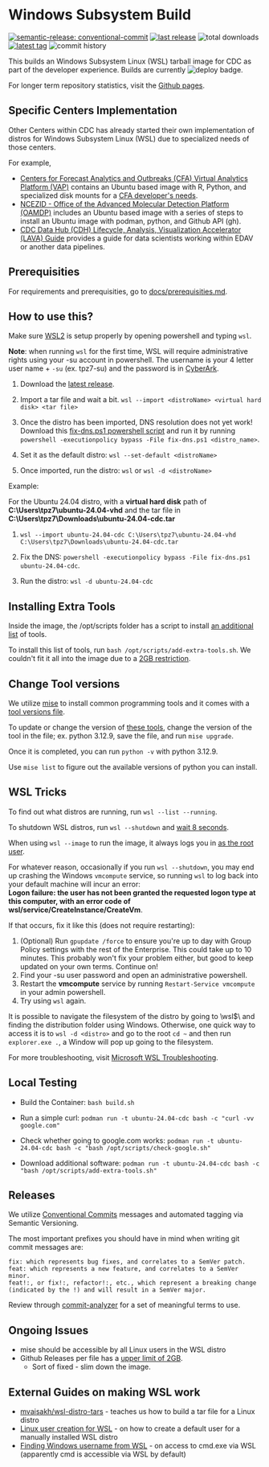 # Windows Subsystem Build

[![semantic-release: conventional-commit](https://img.shields.io/badge/semantic--release-conventionalcommit-e10079?logo=semantic-release&style=for-the-badge)](https://github.com/semantic-release/semantic-release)
[![last release](https://cdc-badge.app.cloud.gov/github/release-date/cdcent/ocio-wsl?style=for-the-badge)](https://github.com/cdcent/ocio-wsl/releases)
![total downloads](https://cdc-badge.app.cloud.gov/github/downloads/cdcent/ocio-wsl/total?style=for-the-badge)
[![latest tag](https://cdc-badge.app.cloud.gov/github/v/tag/cdcent/ocio-wsl?style=for-the-badge)](https://github.com/cdcent/ocio-wsl/releases)
![commit history](https://cdc-badge.app.cloud.gov/github/commit-activity/y/cdcent/ocio-wsl?label=commits&style=for-the-badge)

This builds an Windows Subsystem Linux (WSL) tarball image for CDC as part of the developer experience. Builds are currently ![deploy badge](https://github.com/cdcent/ocio-wsl/actions/workflows/distro.yml/badge.svg).

For longer term repository statistics, visit the [Github pages](https://bookish-fishstick-m61kqvo.pages.github.io/cdcent/ocio-wsl/latest-report/report.html).

## Specific Centers Implementation

Other Centers within CDC has already started their own implementation of distros for Windows Subsystem Linux (WSL) due to specialized needs of those centers.

For example,

- [Centers for Forecast Analytics and Outbreaks (CFA) Virtual Analytics Platform (VAP)](https://github.com/cdcent/cfa-vap-autoconfig) contains an Ubuntu based image with R, Python, and specialized disk mounts for a [CFA developer's needs](https://github.com/cdcent/cfa-vap-user-guides/blob/main/src/IV-wsl/00-wsl_intro.md).
- [NCEZID - Office of the Advanced Molecular Detection Platform (OAMDP)](https://github.com/cdcent/oamd-infra-utils/blob/develop/docs/WSL_INSTALL_GUIDE.md) includes an Ubuntu based image with a series of steps to install an Ubuntu image with podman, python, and Github API (gh).
- [CDC Data Hub (CDH) Lifecycle, Analysis, Visualization Accelerator (LAVA) Guide](https://wcms-wp-intra.cdc.gov/datahub/dashboards/recipes/wsl_on_prem_configure.html) provides a guide for data scientists working within EDAV or another data pipelines.

## Prerequisities

For requirements and prerequisities, go to [docs/prerequisities.md](docs/prerequisites.md).

## How to use this?

Make sure [WSL2](https://learn.microsoft.com/en-us/windows/wsl/install) is setup properly by opening powershell and typing `wsl`.

**Note**: when running `wsl` for the first time, WSL will require administrative rights using your -su account in powershell. The username is your 4 letter user name + `-su` (ex. tpz7-su) and the password is in [CyberArk](https://cyber.cdc.gov).

1. Download the [latest release](https://github.com/cdcent/ocio-wsl/releases/latest).

2. Import a tar file and wait a bit.
   `wsl --import <distroName> <virtual hard disk> <tar file>`

3. Once the distro has been imported, DNS resolution does not yet work! Download this [fix-dns.ps1 powershell script](./scripts/fix-dns.ps1) and run it by running `powershell -executionpolicy bypass -File fix-dns.ps1 <distro_name>`.

4. Set it as the default distro:
   `wsl --set-default <distroName>`

5. Once imported, run the distro:
   `wsl` or `wsl -d <distroName>`

Example:

For the Ubuntu 24.04 distro, with a **virtual hard disk** path of **C:\Users\tpz7\ubuntu-24.04-vhd** and the tar file in **C:\Users\tpz7\Downloads\ubuntu-24.04-cdc.tar**

1. `wsl --import ubuntu-24.04-cdc C:\Users\tpz7\ubuntu-24.04-vhd C:\Users\tpz7\Downloads\ubuntu-24.04-cdc.tar`

2. Fix the DNS: `powershell -executionpolicy bypass -File fix-dns.ps1 ubuntu-24.04-cdc`.

3. Run the distro: `wsl -d ubuntu-24.04-cdc`

## Installing Extra Tools

Inside the image, the /opt/scripts folder has a script to install [an additional list](./scripts/add-extra-tools.sh) of tools.

To install this list of tools, run `bash /opt/scripts/add-extra-tools.sh`. We couldn't fit it all into the image due to a [2GB restriction](https://docs.github.com/en/repositories/releasing-projects-on-github/about-releases#storage-and-bandwidth-quotas).

## Change Tool versions

We utilize [mise](https://mise.jdx.dev/getting-started.html) to install common programming tools and it comes with a [tool versions file](./config/config.toml).

To update or change the version of [these tools](./config/.tool-versions), change the version of the tool in the file; ex. python 3.12.9, save the file, and run `mise upgrade`.

Once it is completed, you can run `python -v` with python 3.12.9.

Use `mise list` to figure out the available versions of python you can install.

## WSL Tricks

To find out what distros are running, run `wsl --list --running`.

To shutdown WSL distros, run `wsl --shutdown` and [wait 8 seconds](https://learn.microsoft.com/en-us/windows/wsl/wsl-config#the-8-second-rule).

When using `wsl --image` to run the image, it always logs you in [as the root user](https://learn.microsoft.com/en-us/windows/wsl/use-custom-distro#add-wsl-specific-components-like-a-default-user).

For whatever reason, occasionally if you run `wsl --shutdown`, you may end up crashing the Windows `vmcompute` service, so running `wsl` to log back into your default machine will incur an error:  
**Logon failure: the user has not been granted the requested logon type at this computer, with an error code of wsl/service/CreateInstance/CreateVm**.

If that occurs, fix it like this (does not require restarting):

1. (Optional) Run `gpupdate /force` to ensure you're up to day with Group Policy settings with the rest of the Enterprise. This could take up to 10 minutes. This probably won't fix your problem either, but good to keep updated on your own terms. Continue on!
1. Find your -su user password and open an administrative powershell.
1. Restart the **vmcompute** service by running `Restart-Service vmcompute` in your admin powershell.
1. Try using `wsl` again.

It is possible to navigate the filesystem of the distro by going to \\wsl$\ and finding the distribution folder using Windows. Otherwise, one quick way to access it is to `wsl -d <distro>` and go to the root `cd ~` and then run `explorer.exe .`, a Window will pop up going to the filesystem.

For more troubleshooting, visit [Microsoft WSL Troubleshooting](https://learn.microsoft.com/en-us/windows/wsl/troubleshooting).

## Local Testing

- Build the Container: `bash build.sh`

- Run a simple curl: `podman run -t ubuntu-24.04-cdc bash -c "curl -vv google.com"`

- Check whether going to google.com works: `podman run -t ubuntu-24.04-cdc bash -c "bash /opt/scripts/check-google.sh"`

- Download additional software: `podman run -t ubuntu-24.04-cdc bash -c "bash /opt/scripts/add-extra-tools.sh"`

## Releases

We utilize [Conventional Commits](https://www.conventionalcommits.org/en/v1.0.0/) messages and automated tagging via Semantic Versioning.

The most important prefixes you should have in mind when writing git commit messages are:

    fix: which represents bug fixes, and correlates to a SemVer patch.
    feat: which represents a new feature, and correlates to a SemVer minor.
    feat!:, or fix!:, refactor!:, etc., which represent a breaking change (indicated by the !) and will result in a SemVer major.

Review through [commit-analyzer](https://github.com/semantic-release/commit-analyzer/blob/master/lib/default-release-rules.js) for a set of meaningful terms to use.

## Ongoing Issues

- mise should be accessible by all Linux users in the WSL distro
- Github Releases per file has a [upper limit of 2GB](https://docs.github.com/en/repositories/releasing-projects-on-github/about-releases#storage-and-bandwidth-quotas).
  - Sort of fixed - slim down the image.

## External Guides on making WSL work

- [mvaisakh/wsl-distro-tars](https://github.com/mvaisakh/wsl-distro-tars) - teaches us how to build a tar file for a Linux distro
- [Linux user creation for WSL](https://superuser.com/questions/1566022/how-to-set-default-user-for-manually-installed-wsl-distro) - on how to create a default user for a manually installed WSL distro
- [Finding Windows username from WSL](https://www.reddit.com/r/bashonubuntuonwindows/comments/8dhhrr/comment/dxn9obq/) - on access to cmd.exe via WSL (apparently cmd is accessible via WSL by default)
